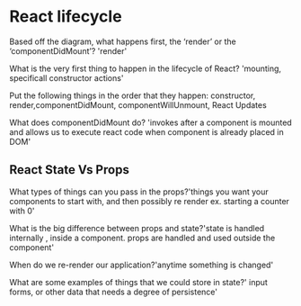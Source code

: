# React lifecycle

Based off the diagram, what happens first, the ‘render’ or the ‘componentDidMount’? 'render'

What is the very first thing to happen in the lifecycle of React?
'mounting, specificall constructor actions'

Put the following things in the order that they happen: constructor,  render,componentDidMount, componentWillUnmount, React Updates

What does componentDidMount do? 'invokes after a component is mounted and allows us to execute react code when component is already placed in DOM'

## React State Vs Props

What types of things can you pass in the props?'things you want your components to start with, and then possibly re render ex. starting a counter with 0'

What is the big difference between props and state?'state is handled internally , inside a component. props are handled and used outside the component'

When do we re-render our application?'anytime something is changed'

What are some examples of things that we could store in state?' input forms, or other data that needs a degree of persistence'

